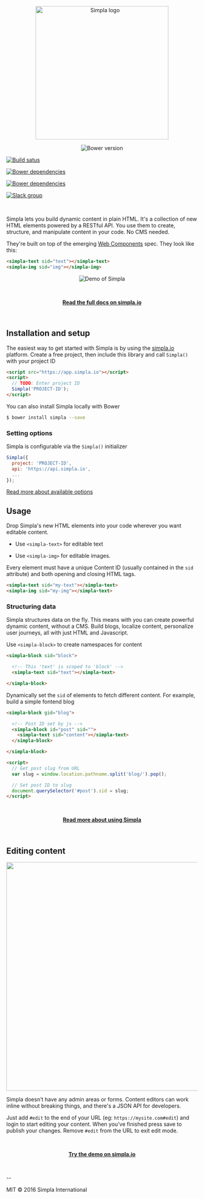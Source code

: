 <p align="center">
 <img src="https://storage.googleapis.com/simpla-assets/img/logo-wordmark-sml.png" alt="Simpla logo" width="350" />
</p>

<p align="center">
  <img src="https://img.shields.io/bower/v/simpla.svg" alt="Bower version">

  <a href="https://travis-ci.org/simplaio/simpla" target="_blank"><img src="https://travis-ci.org/simplaio/simpla.svg?branch=master" alt="Build satus" /></a>

  <a href="https://gemnasium.com/github.com/simplaio/simpla" target="_blank"><img src="https://img.shields.io/gemnasium/simplaio/simpla.svg" alt="Bower dependencies"></a>

  <a href="https://david-dm.org/simplaio/simpla#info=devDependencies" target="_blank"><img src="https://img.shields.io/david/dev/simplaio/simpla.svg?theme=shields.io" alt="Bower dependencies"></a>

  <a href="http://slack.simpla.io" target="_blank"><img src="http://slack.simpla.io/badge.svg" alt="Slack group"></a>
</p> 

<br/>

Simpla lets you build dynamic content in plain HTML. It's a collection of new HTML elements powered by a RESTful API. You use them to create, structure, and manipulate content in your code. No CMS needed. 

They're built on top of the emerging [Web Components](https://www.w3.org/wiki/WebComponents/) spec. They look like this:

```html
<simpla-text sid="text"></simpla-text>
<simpla-img sid="img"></simpla-img>
```

<p align="center"><img src="https://storage.googleapis.com/simpla-assets/img/editing-demo.gif" alt="Demo of Simpla"></p>

<br/>
<p align="center"><a href="https://www.simpla.io/docs"><strong>Read the full docs on simpla.io</strong></a></p>

<br/>

## Installation and setup
The easiest way to get started with Simpla is by using the [simpla.io](https://simpla.io) platform. Create a free project, then include this library and call `Simpla()` with your project ID

```html  
<script src="https://app.simpla.io"></script>
<script>
  // TODO: Enter project ID
  Simpla('PROJECT-ID');
</script>
```

You can also install Simpla locally with Bower

```bash
$ bower install simpla --save
```

### Setting options
Simpla is configurable via the `Simpla()` initializer

```js
Simpla({
  project: 'PROJECT-ID',
  api: 'https://api.simpla.io',
  ...
});
```

[Read more about available options](https://www.simpla.io/docs/#options)

## Usage

Drop Simpla's new HTML elements into your code wherever you want editable content.

- Use `<simpla-text>` for editable text

- Use `<simpla-img>` for editable images.

Every element must have a unique Content ID (usually contained in the `sid` attribute) and both opening and closing HTML tags.

```html
<simpla-text sid="my-text"></simpla-text>
<simpla-img sid="my-img"></simpla-text> 
```

### Structuring data
Simpla structures data on the fly. This means with you can create powerful dynamic content, without a CMS. Build blogs, localize content, personalize user journeys, all with just HTML and Javascript.

Use `<simpla-block>` to create namespaces for content

```html
<simpla-block sid="block">

  <!-- This 'text' is scoped to 'block' -->
  <simpla-text sid="text"></simpla-text>

</simpla-block>
```

Dynamically set the `sid` of elements to fetch different content. For example, build a simple fontend blog

```html
<simpla-block gid="blog">

  <!-- Post ID set by js -->
  <simpla-block id="post" sid="">
    <simpla-text sid="content"></simpla-text>
  </simpla-block>

</simpla-block>

<script>
  // Get post slug from URL
  var slug = window.location.pathname.split('blog/').pop();

  // Set post ID to slug
  document.querySelector('#post').sid = slug;
</script>
```

<br/>

<p align="center"><a href="https://www.simpla.io/docs"><strong>Read more about using Simpla</strong></a></p>

<br/>

## Editing content

<p align="center"><img src="https://storage.googleapis.com/simpla-assets/img/hero-img.png" width="600" /></p>

Simpla doesn’t have any admin areas or forms. Content editors can work inline without breaking things, and there's a JSON API for developers.

Just add `#edit` to the end of your URL (eg: `https://mysite.com#edit`) and login to start editing your content. When you’ve finished press save to publish your changes. Remove `#edit` from the URL to exit edit mode.

<br/>

<p align="center"><a href="https://www.simpla.io"><strong>Try the demo on simpla.io</strong></a></p>

<br/>

--

MIT © 2016 Simpla International
